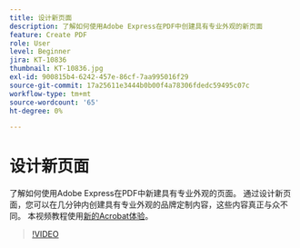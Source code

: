 ```yaml
---
title: 设计新页面
description: 了解如何使用Adobe Express在PDF中创建具有专业外观的新页面
feature: Create PDF
role: User
level: Beginner
jira: KT-10836
thumbnail: KT-10836.jpg
exl-id: 900815b4-6242-457e-86cf-7aa995016f29
source-git-commit: 17a25611e3444b0b00f4a78306fdedc59495c07c
workflow-type: tm+mt
source-wordcount: '65'
ht-degree: 0%

---
```


# 设计新页面

了解如何使用Adobe Express在PDF中新建具有专业外观的页面。 通过设计新页面，您可以在几分钟内创建具有专业外观的品牌定制内容，这些内容真正与众不同。 本视频教程使用[新的Acrobat体验](new-workspace.md)。

>[!VIDEO](https://video.tv.adobe.com/v/347331?enablevpops&quality=12&learn=on&hidetitle=true)

